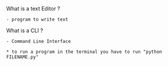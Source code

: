 What is a text Editor ?

    - program to write text

What is a CLI ?

    - Command Line Interface

    * to run a program in the terminal you have to run "python FILENAME.py"

